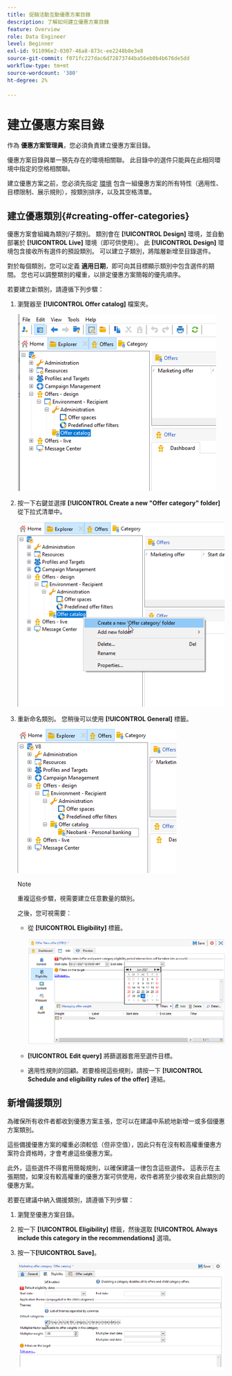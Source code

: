 ```yaml
---
title: 促銷活動互動優惠方案目錄
description: 了解如何建立優惠方案目錄
feature: Overview
role: Data Engineer
level: Beginner
exl-id: 911096e2-0307-46a8-873c-ee2248b8e3e8
source-git-commit: f071fc227dac6d72873744ba56eb0b4b676de5dd
workflow-type: tm+mt
source-wordcount: '380'
ht-degree: 2%

---
```


# 建立優惠方案目錄

作為 **優惠方案管理員**，您必須負責建立優惠方案目錄。

優惠方案目錄與單一預先存在的環境相關聯。 此目錄中的選件只能與在此相同環境中指定的空格相關聯。

建立優惠方案之前，您必須先指定 [環境](interaction-env.md) 包含一組優惠方案的所有特性（適用性、目標限制、展示規則），按類別排序，以及其空格清單。

## 建立優惠類別{#creating-offer-categories}

優惠方案會組織為類別/子類別。 類別會在 **[!UICONTROL Design]** 環境，並自動部署於 **[!UICONTROL Live]** 環境（即可供使用）。 此 **[!UICONTROL Design]** 環境包含接收所有選件的預設類別。 可以建立子類別，將階層新增至目錄選件。

對於每個類別，您可以定義 **適用日期**，即可向其目標顯示類別中包含選件的期間。 您也可以調整類別的權重，以排定優惠方案簡報的優先順序。

若要建立新類別，請遵循下列步驟：

1. 瀏覽器至 **[!UICONTROL Offer catalog]** 檔案夾。

   ![](assets/offer_cat_create_001.png)

1. 按一下右鍵並選擇 **[!UICONTROL Create a new "Offer category" folder]** 從下拉式清單中。

   ![](assets/offer_cat_create_002.png)

1. 重新命名類別。 您稍後可以使用 **[!UICONTROL General]** 標籤。

   ![](assets/offer_cat_create_003.png)

   >[!NOTE]
   >
   >重複這些步驟，視需要建立任意數量的類別。

   之後，您可視需要：

   * 從 **[!UICONTROL Eligibility]** 標籤。

      ![](assets/offer_cat_create_004.png)

   * **[!UICONTROL Edit query]** 將篩選器套用至選件目標。

   * 適用性規則的回顧。若要檢視這些規則，請按一下 **[!UICONTROL Schedule and eligibility rules of the offer]** 連結。

## 新增備援類別

為確保所有收件者都收到優惠方案主張，您可以在建議中系統地新增一或多個優惠方案類別。

這些備援優惠方案的權重必須較低（但非空值），因此只有在沒有較高權重優惠方案符合資格時，才會考慮這些優惠方案。

此外，這些選件不得套用簡報規則，以確保建議一律包含這些選件。 這表示在主張期間，如果沒有較高權重的優惠方案可供使用，收件者將至少接收來自此類別的優惠方案。

若要在建議中納入備援類別，請遵循下列步驟：

1. 瀏覽至優惠方案目錄。
1. 按一下 **[!UICONTROL Eligibility]** 標籤，然後選取 **[!UICONTROL Always include this category in the recommendations]** 選項。
1. 按一下&#x200B;**[!UICONTROL Save]**。

   ![](assets/offer_cat_default_001.png)
